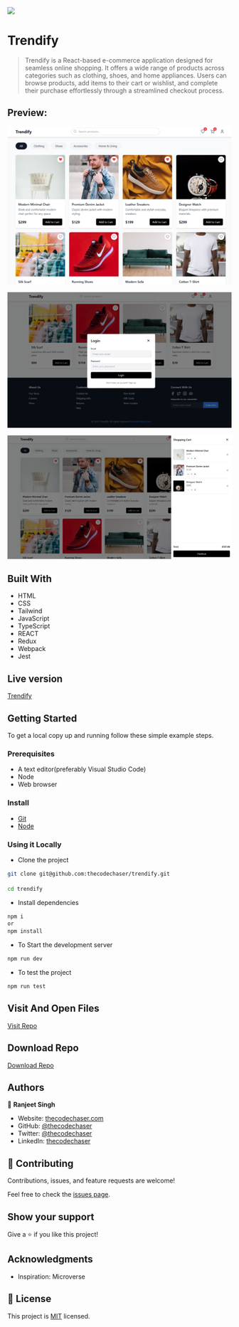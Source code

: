 ![](https://img.shields.io/badge/thecodechaser-blueviolet)

# Trendify

> Trendify is a React-based e-commerce application designed for seamless online shopping. It offers a wide range of products across categories such as clothing, shoes, and home appliances. Users can browse products, add items to their cart or wishlist, and complete their purchase effortlessly through a streamlined checkout process.

## Preview:

![screenshot](./public/images/previews/preview1.png)

![screenshot](./public/images/previews/preview2.png)

![screenshot](./public/images/previews/preview3.png)

## Built With

- HTML
- CSS
- Tailwind
- JavaScript
- TypeScript
- REACT
- Redux
- Webpack
- Jest

## Live version

[Trendify](https://trendify.thecodechaser.com)

## Getting Started

To get a local copy up and running follow these simple example steps.

### Prerequisites
- A text editor(preferably Visual Studio Code)
- Node
- Web browser

### Install
- [Git](https://git-scm.com/downloads)
- [Node](https://nodejs.org/en/download/)

### Using it Locally

- Clone the project

```bash 
git clone git@github.com:thecodechaser/trendify.git

cd trendify
```

- Install dependencies

```bash
npm i 
or
npm install
```
- To Start the development server
```bash
npm run dev
```

- To test the project
```bash
npm run test
```


## Visit And Open Files

[Visit Repo](https://github.com/thecodechaser/trendify)

## Download Repo

[Download Repo](https://github.com/thecodechaser/trendify/archive/refs/heads/main.zip)

## Authors

👤 **Ranjeet Singh**

- Website: [thecodechaser.com](https://thecodechaser.com)
- GitHub: [@thecodechaser](https://github.com/thecodechaser)
- Twitter: [@thecodechaser](https://twitter.com/thecodechaser)
- LinkedIn: [thecodechaser](https://linkedin.com/in/thecodechaser)

## 🤝 Contributing

Contributions, issues, and feature requests are welcome!

Feel free to check the [issues page](https://github.com/thecodechaser/trendify/issues).

## Show your support

Give a ⭐️ if you like this project!

## Acknowledgments

- Inspiration: Microverse

## 📝 License

This project is [MIT](./LICENSE) licensed.
